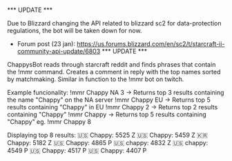 *** UPDATE ***

Due to Blizzard changing the API related to blizzard sc2 for data-protection regulations, the bot will be taken down for now.
- Forum post (23 jan): https://us.forums.blizzard.com/en/sc2/t/starcraft-ii-community-api-update/6803
*** UPDATE ***


ChappysBot reads through starcraft reddit and finds phrases that contain the !mmr command.
Creates a comment in reply with the top names sorted by matchmaking.
Similar in function to the !mmr bot on twitch.

Example funcionality:
!mmr Chappy NA 3    -> Returns top 3 results containing the name "Chappy" on the NA server
!mmr Chappy EU      -> Returns top 5 results containing "Chappy" in EU
!mmr Chappy 2       -> Returns top 2 results containing "Chappy"
!mmr Chappy         -> Returns top 5 results containing "Chappy"
eg. !mmr Chappy 8

Displaying top 8 results:
🇺🇸 Chappy: 5525 Z
🇺🇸 Chappy: 5459 Z
🇰🇷 Chappy: 5182 Z
🇺🇸 Chappy: 4865 P
🇺🇸 chappy: 4832 Z
🇺🇸 chappy: 4549 P
🇺🇸 Chappy: 4517 P
🇺🇸 Chappy: 4407 P
